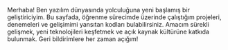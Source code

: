 Merhaba! Ben yazılım dünyasında yolculuğuna yeni başlamış bir geliştiriciyim. Bu sayfada, öğrenme sürecimde üzerinde çalıştığım projeleri, denemeleri ve gelişimimi yansıtan kodları bulabilirsiniz. Amacım sürekli gelişmek, yeni teknolojileri keşfetmek ve açık kaynak kültürüne katkıda bulunmak. Geri bildirimlere her zaman açığım!



